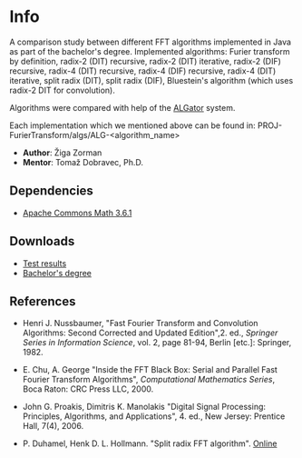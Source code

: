# Info
A comparison study between different FFT algorithms implemented in Java as part of the bachelor's degree. Implemented algorithms: Furier transform by definition, radix-2 (DIT) recursive, radix-2 (DIT) iterative, radix-2 (DIF) recursive, radix-4 (DIT) recursive, radix-4 (DIF) recursive, radix-4 (DIT) iterative, split radix (DIT), split radix (DIF), Bluestein's algorithm (which uses radix-2 DIT for convolution).

Algorithms were compared with help of the [ALGator](https://github.com/ALGatorDevel/Algator) system.

Each implementation which we mentioned above can be found in: PROJ-FurierTransform/algs/ALG-\<algorithm_name\>

* **Author**: Žiga Zorman
* **Mentor**: Tomaž Dobravec, Ph.D.

## Dependencies
* [Apache Commons Math 3.6.1](http://commons.apache.org/proper/commons-math/download_math.cgi)


## Downloads
* [Test results](https://drive.google.com/file/d/0B3wxW4hL0-evOXNEc0huaklmc1U/view?usp=sharing)
* [Bachelor's degree](https://studij.fri.uni-lj.si/File/ZakljucnoDelo?idDvigTeme=18414&ReturnUrl=%2FDashboardStudent)

## References

* Henri J. Nussbaumer, "Fast Fourier Transform and Convolution Algorithms: Second Corrected and Updated Edition",2. ed., *Springer Series in Information Science*, vol. 2, page 81-94, Berlin [etc.]: Springer, 1982.

* E. Chu, A. George "Inside the FFT Black Box: Serial and Parallel Fast Fourier Transform Algorithms", *Computational Mathematics Series*, Boca Raton: CRC Press LLC, 2000.

* John G. Proakis, Dimitris K. Manolakis "Digital Signal Processing: Principles, Algorithms, and Applications", 4. ed., New Jersey: Prentice Hall, 7(4), 2006.

* P. Duhamel, Henk D. L. Hollmann. "Split radix FFT algorithm". [Online](https://www.researchgate.net/publication/3399594_Split_radix)
